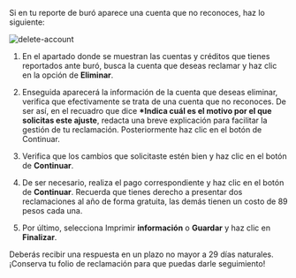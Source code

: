 Si en tu reporte de buró aparece una cuenta que no reconoces, haz lo siguiente:

![delete-account](https://user-images.githubusercontent.com/1031639/202326048-f07e86ef-24ef-4812-8a5a-3998c1d85bad.jpg)

1. En el apartado donde se muestran las cuentas y créditos que tienes reportados ante buró, busca la cuenta que deseas reclamar y haz clic en la opción de **Eliminar**.

2. Enseguida aparecerá la información de la cuenta que deseas eliminar, verifica que efectivamente se trata de una cuenta que no reconoces. De ser así, en el recuadro que dice **\*Indica cuál es el motivo por el que solicitas este ajuste**, redacta una breve explicación para facilitar la gestión de tu reclamación. Posteriormente haz clic en el botón de Continuar.

3. Verifica que los cambios que solicitaste estén bien y haz clic en el botón de **Continuar**.

4. De ser necesario, realiza el pago correspondiente y haz clic en el botón de **Continuar**. Recuerda que tienes derecho a presentar dos reclamaciones al año de forma gratuita, las demás tienen un costo de 89 pesos cada una.

5. Por último, selecciona Imprimir **información** o **Guardar** y haz clic en **Finalizar**.

Deberás recibir una respuesta en un plazo no mayor a 29 días naturales. ¡Conserva tu folio de reclamación para que puedas darle seguimiento!
